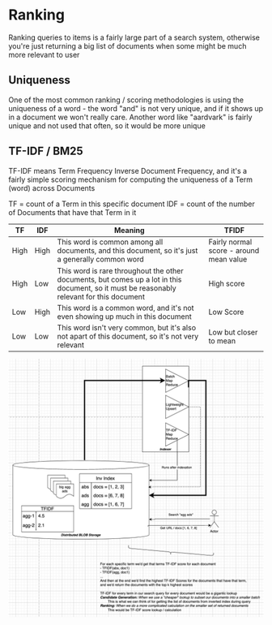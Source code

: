 # Ranking
Ranking queries to items is a fairly large part of a search system, otherwise you're just returning a big list of documents when some might be much more relevant to user

## Uniqueness
One of the most common ranking / scoring methodologies is using the uniqueness of a word - the word "and" is not very unique, and if it shows up in a document we won't really care. Another word like "aardvark" is fairly unique and not used that often, so it would be more unique

## TF-IDF / BM25
TF-IDF means Term Frequency Inverse Document Frequency, and it's a fairly simple scoring mechanism for computing the uniqueness of a Term (word) across Documents 

TF = count of a Term in this specific document
IDF = count of the number of Documents that have that Term in it

| TF         | IDF            | Meaning        | TFIDF
|------------|----------------|----------------|----------------|
| High       | High           | This word is common among all documents, and this document, so it's just a generally common word | Fairly normal score - around mean value | 
High       | Low           | This word is rare throughout the other documents, but comes up a lot in this document, so it must be reasonably relevant for this document| High score |
| Low  | High | This word is a common word, and it's not even showing up much in this document | Low Score |
| Low | Low | This word isn't very common, but it's also not apart of this document, so it's not very relevant | Low but closer to mean | 

![General Architecture of TFIDF](./images/inverted_index_tfidf.png)